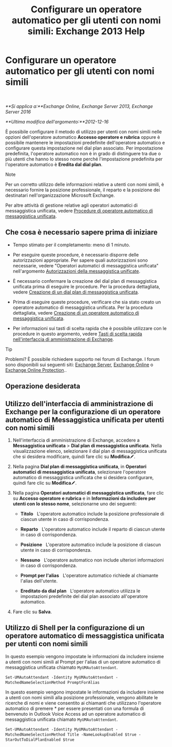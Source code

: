 ﻿---
title: 'Configurare un operatore automatico per gli utenti con nomi simili: Exchange 2013 Help'
TOCTitle: Configurare un operatore automatico per gli utenti con nomi simili
ms:assetid: 2e7318a0-67f9-4d7b-8300-5f0ef77656a8
ms:mtpsurl: https://technet.microsoft.com/it-it/library/Aa997135(v=EXCHG.150)
ms:contentKeyID: 52057225
ms.date: 05/22/2018
mtps_version: v=EXCHG.150
ms.translationtype: MT
---

# Configurare un operatore automatico per gli utenti con nomi simili

 

_**Si applica a:**Exchange Online, Exchange Server 2013, Exchange Server 2016_

_**Ultima modifica dell'argomento:**2012-12-16_

È possibile configurare il metodo di utilizzo per utenti con nomi simili nelle opzioni dell'operatore automatico **Accesso operatore e rubrica** oppure è possibile mantenere le impostazioni predefinite dell'operatore automatico e configurare questa impostazione nel dial plan associato. Per impostazione predefinita, l'operatore automatico non è in grado di distinguere tra due o più utenti che hanno lo stesso nome perché l'impostazione predefinita per l'operatore automatico è **Eredita dal dial plan**.


> [!NOTE]
> Per un corretto utilizzo delle informazioni relative a utenti con nomi simili, è necessario fornire la posizione professionale, il reparto e la posizione dei destinatari nell'organizzazione Microsoft Exchange.



Per altre attività di gestione relative agli operatori automatici di messaggistica unificata, vedere [Procedure di operatore automatico di messaggistica unificata](um-auto-attendant-procedures-exchange-2013-help.md).

## Che cosa è necessario sapere prima di iniziare

  - Tempo stimato per il completamento: meno di 1 minuto.

  - Per eseguire queste procedure, è necessario disporre delle autorizzazioni appropriate. Per sapere quali autorizzazioni sono necessarie, vedere "Operatori automatici di messaggistica unificata" nell'argomento [Autorizzazioni della messaggistica unificate](unified-messaging-permissions-exchange-2013-help.md).

  - È necessario confermare la creazione del dial plan di messaggistica unificata prima di eseguire le procedure. Per la procedura dettagliata, vedere [Creazione di un dial plan di messaggistica unificata](create-a-um-dial-plan-exchange-2013-help.md).

  - Prima di eseguire queste procedure, verificare che sia stato creato un operatore automatico di messaggistica unificata. Per la procedura dettagliata, vedere [Creazione di un operatore automatico di messaggistica unificata](create-a-um-auto-attendant-exchange-2013-help.md).

  - Per informazioni sui tasti di scelta rapida che è possibile utilizzare con le procedure in questo argomento, vedere [Tasti di scelta rapida nell'interfaccia di amministrazione di Exchange](keyboard-shortcuts-in-the-exchange-admin-center-exchange-online-protection-help.md).


> [!TIP]
> Problemi? È possibile richiedere supporto nei forum di Exchange. I forum sono disponibili sui seguenti siti: <A href="https://go.microsoft.com/fwlink/p/?linkid=60612">Exchange Server</A>, <A href="https://go.microsoft.com/fwlink/p/?linkid=267542">Exchange Online</A> o <A href="https://go.microsoft.com/fwlink/p/?linkid=285351">Exchange Online Protection</A>..



## Operazione desiderata

## Utilizzo dell'interfaccia di amministrazione di Exchange per la configurazione di un operatore automatico di Messaggistica unificata per utenti con nomi simili

1.  Nell'interfaccia di amministrazione di Exchange, accedere a **Messaggistica unificata** \> **Dial plan di messaggistica unificata**. Nella visualizzazione elenco, selezionare il dial plan di messaggistica unificata che si desidera modificare, quindi fare clic su **Modifica**![Icona Modifica](images/JJ218640.6f53ccb2-1f13-4c02-bea0-30690e6ea71d(EXCHG.150).gif "Icona Modifica").

2.  Nella pagina **Dial plan di messaggistica unificata**, in **Operatori automatici di messaggistica unificata**, selezionare l'operatore automatico di messaggistica unificata che si desidera configurare, quindi fare clic su **Modifica**![Icona Modifica](images/JJ218640.6f53ccb2-1f13-4c02-bea0-30690e6ea71d(EXCHG.150).gif "Icona Modifica").

3.  Nella pagina **Operatori automatici di messaggistica unificata**, fare clic su **Accesso operatore e rubrica** e in **Informazioni da includere per utenti con lo stesso nome**, selezionarne uno dei seguenti:
    
      - **Titolo**   L'operatore automatico include la posizione professionale di ciascun utente in caso di corrispondenza.
    
      - **Reparto**   L'operatore automatico include il reparto di ciascun utente in caso di corrispondenza.
    
      - **Posizione**   L'operatore automatico include la posizione di ciascun utente in caso di corrispondenza.
    
      - **Nessuno**   L'operatore automatico non include ulteriori informazioni in caso di corrispondenza.
    
      - **Prompt per l'alias**   L'operatore automatico richiede al chiamante l'alias dell'utente.
    
      - **Ereditato da dial plan**   L'operatore automatico utilizza le impostazioni predefinite del dial plan associato all'operatore automatico.

4.  Fare clic su **Salva**.

## Utilizzo di Shell per la configurazione di un operatore automatico di messaggistica unificata per utenti con nomi simili

In questo esempio vengono impostate le informazioni da includere insieme a utenti con nomi simili al Prompt per l'alias di un operatore automatico di messaggistica unificata chiamato `MyUMAutoAttendant`.

    Set-UMAutoAttendant -Identity MyUMAutoAttendant -MatchedNameSelectionMethod PromptForAlias

In questo esempio vengono impostate le informazioni da includere insieme a utenti con nomi simili alla posizione professionale, vengono abilitate le ricerche di nomi e viene consentito ai chiamanti che utilizzano l'operatore automatico di premere \* per essere presentati con una formula di benvenuto in Outlook Voice Access ad un operatore automatico di messaggistica unificata chiamato `MyUMAutoAttendant`.

    Set-UMAutoAttendant -Identity MyUMAutoAttendant -MatchedNameSelectionMethod Title -NameLookupEnabled $true -StarOutToDialPlanEnabled $true

